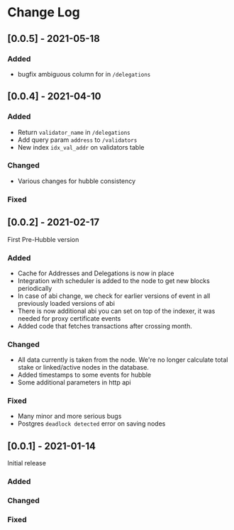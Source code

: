 # Change Log

## [0.0.5] - 2021-05-18
### Added
- bugfix ambiguous column for in `/delegations`

## [0.0.4] - 2021-04-10
### Added
- Return `validator_name` in `/delegations`
- Add query param `address` to `/validators`
- New index `idx_val_addr` on validators table

### Changed
- Various changes for hubble consistency
### Fixed

## [0.0.2] - 2021-02-17

First Pre-Hubble version

### Added
- Cache for Addresses and Delegations is now in place
- Integration with scheduler is added to the node to get new blocks periodically
- In case of abi change, we check for earlier versions of event in all previously loaded versions of abi
- There is now additional abi you can set on top of the indexer, it was needed for proxy certificate events
- Added code that fetches transactions after crossing month.

### Changed
- All data currently is taken from the node. We're no longer calculate total stake or linked/active nodes in the database.
- Added timestamps to some events for hubble
- Some additional parameters in http api

### Fixed
- Many minor and more serious bugs
- Postgres `deadlock detected` error on saving nodes


## [0.0.1] - 2021-01-14

Initial release

### Added
### Changed
### Fixed

